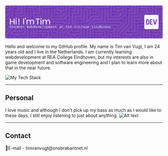 ![Header](./github-header-image.png)

Hello and welcome to my GitHub profile. My name is Tim van Vugt, I am 24 years old and I live in the Netherlands.
I am currently learning webdevelopment at REA College Eindhoven, but my interests are also in game development and software engineering and I plan to learn more about that in the near future.

<img src="https://github-readme-tech-stack.vercel.app/api/cards?lineCount=2&line1=HTML5%2CHTML5%2CF06529%3BCSS%2CCSS3%2C2965f1%3BSass%2CSass%2CCD6799%3B&line2=Javascript%2CJavascript%2CF0DB4F%3BPHP%2CPHP%2C6C78AF%3B" alt="My Tech Stack" style="margin: 0 auto"/>

<hr>
<h2>Personal</h2>

I love music and although I don't pick up my bass as much as I would like to these days, I still enjoy listening to just about anything.
![Alt text](https://spotify-recently-played-readme.vercel.app/api?user=1151529138)

<hr>
<h2>Contact</h2>
📧E-mail - timvanvugt@onsbrabantnet.nl
